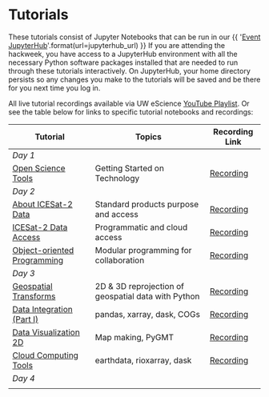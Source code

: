 # Tutorials

These tutorials consist of Jupyter Notebooks that can be run in our
{{ '[Event JupyterHub]({url})'.format(url=jupyterhub_url) }}
If you are attending the hackweek, you have access to a JupyterHub environment
with all the necessary Python software packages installed that are needed to run
through these tutorials interactively. On JupyterHub, your home directory persists
so any changes you make to the tutorials will be saved and be there for you next
time you log in.

All live tutorial recordings available via UW eScience [YouTube Playlist](https://www.youtube.com/c/UWeScienceInstitute/playlists). Or see the table below for links to specific tutorial notebooks and recordings:


| Tutorial | Topics | Recording Link |
| ---  | --- | --- |
| _Day 1_ |
| [Open Science Tools](./jupyter.md) | Getting Started on Technology | [Recording](https://www.youtube.com/watch?v=mFaM41fRRcY) |
| _Day 2_ |
| [About ICESat-2 Data](./DataProducts/DataProducts.ipynb) | Standard products purpose and access |  [Recording](https://youtu.be/pL9psogF_LQ) |
| [ICESat-2 Data Access](./data_access/data_access_1_intro.ipynb) | Programmatic and cloud access | [Recording](https://youtu.be/UpXGZLlO76w) |
| [Object-oriented Programming](./ObjectOriented/index.md) | Modular programming for collaboration | [Recording](https://youtu.be/dhLkCX0OWYs) |
| _Day 3_ |
| [Geospatial Transforms](./geospatial/geospatial-intro.ipynb) | 2D & 3D reprojection of geospatial data with Python | [Recording](https://youtu.be/vwoR0Blynvk) |
| [Data Integration (Part I)](./DataIntegration/dataintegration-1.ipynb) | pandas, xarray, dask, COGs | [Recording](https://youtu.be/HWc9FJHjQPg) |
| [Data Visualization 2D](./DataVisualization/dataviz2d.py) | Map making, PyGMT | [Recording](https://youtu.be/fpcBFsy6Kso) |
| [Cloud Computing Tools](./cloud-computing/cloud-computing-tutorial.ipynb) | earthdata, rioxarray, dask | [Recording](https://youtu.be/mSklwuJ1onw)  |
| _Day 4_ |
| |
